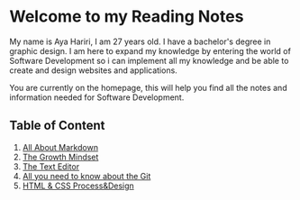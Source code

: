 # Welcome to my Reading Notes

My name is Aya Hariri, I am 27 years old. I have a bachelor's degree in graphic design. I am here to expand my knowledge by entering the world of Software Development so i can implement all my knowledge and be able to create and design websites and applications.

You are currently on the homepage, this will help you find all the notes and information needed for Software Development.

## Table of Content

1. [All About Markdown](https://ayahariri.github.io/Reading-Notes/.)
2. [The Growth Mindset](https://ayahariri.github.io/Reading-Notes/.)
3. [The Text Editor](https://ayahariri.github.io/TextEditor/)
4. [All you need to know about the Git](https://ayahariri.github.io/Read03)
5. [HTML & CSS Process&Design](https://ayahariri.github.io/Reading-Notes/Read04)
